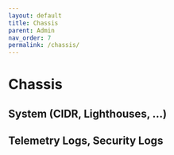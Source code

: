 ```yaml
---
layout: default
title: Chassis
parent: Admin
nav_order: 7
permalink: /chassis/
---
```


# Chassis

## System (CIDR, Lighthouses, ...)

## Telemetry Logs, Security Logs
